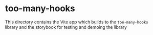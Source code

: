 # too-many-hooks

This directory contains the Vite app which builds to the `too-many-hooks` library and the storybook for testing and demoing the library
